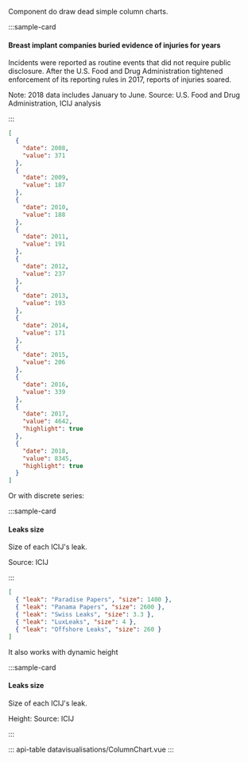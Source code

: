 Component do draw dead simple column charts.

:::sample-card
<div class="m-4">
  <h4>Breast implant companies buried evidence of injuries for years</h4>
  <p class="text-muted">
    Incidents were reported as routine events that did not require public disclosure. After the U.S. Food and Drug Administration tightened enforcement of its reporting rules in 2017, reports of injuries soared.
  </p>
  <column-chart :data="dataUrl" class="my-4"></column-chart>
  <p class="text-muted small">
    Note: 2018 data includes January to June. Source: U.S. Food and Drug Administration, ICIJ analysis
  </p>
</div>
:::

<collapsible-block label="Show the data structure">

```json
[
  {
    "date": 2008,
    "value": 371
  },
  {
    "date": 2009,
    "value": 187
  },
  {
    "date": 2010,
    "value": 188
  },
  {
    "date": 2011,
    "value": 191
  },
  {
    "date": 2012,
    "value": 237
  },
  {
    "date": 2013,
    "value": 193
  },
  {
    "date": 2014,
    "value": 171
  },
  {
    "date": 2015,
    "value": 206
  },
  {
    "date": 2016,
    "value": 339
  },
  {
    "date": 2017,
    "value": 4642,
    "highlight": true
  },
  {
    "date": 2018,
    "value": 8345,
    "highlight": true
  }
]

```
</collapsible-block>

Or with discrete series:

:::sample-card
<div class="m-4">
  <h4>Leaks size</h4>
  <p class="text-muted">
    Size of each ICIJ's leak.
  </p>
  <column-chart :data="discreteData" series-name="size" timeseries-key="leak" :y-axis-tick-format="humanReadableGb" :y-axis-ticks="4" :max-value="3000" class="my-4">
    <template #tooltip="{ datum: { leak, size } }">
      <span v-html="`The ${leak} investigation is ${humanReadableGb(size)}`"></span>
    </template>
  </column-chart>
  <p class="text-muted small">
    Source: ICIJ
  </p>
</div>
:::

<collapsible-block label="Show the data structure">

```json
[
  { "leak": "Paradise Papers", "size": 1400 },
  { "leak": "Panama Papers", "size": 2600 },
  { "leak": "Swiss Leaks", "size": 3.3 },
  { "leak": "LuxLeaks", "size": 4 },
  { "leak": "Offshore Leaks", "size": 260 }
]
```

</collapsible-block>

It also works with dynamic height

:::sample-card
<div class="m-4">
  <h4>Leaks size</h4>
  <p class="text-muted">
    Size of each ICIJ's leak.
  </p>
  <column-chart 
    series-name="size" 
    timeseries-key="leak" 
    :fixed-height="fixedHeight"
    :data="discreteData" 
    :y-axis-tick-format="humanReadableGb" 
    :y-axis-ticks="4" 
    :max-value="3000" class="my-4">
    <template #tooltip="{ datum: { leak, size } }">
      <span v-html="`The ${leak} investigation is ${humanReadableGb(size)}`"></span>
    </template>
  </column-chart>
  <p class="text-muted form-inline align-items-center">
    <span class="ml-auto mr-3 d-inline-flex align-items-center">
      Height: 
      <b-form-select class="ml-2" size="sm" v-model="fixedHeight" :options="[150, 300, 450]" />
    </span>
    Source: ICIJ
  </p>
</div>
:::


::: api-table datavisualisations/ColumnChart.vue :::

<script>
  export default {
    data () {
      return {
        fixedHeight: 300,
        dataUrl: "https://gist.githubusercontent.com/pirhoo/259a1a5159db4a665d0c043fac71beef/raw/e74087b06cd12be2b2d3a8ca995730e38719cd4b/colums-incidents.json",
        discreteData: [
          { leak: 'Paradise Papers', size: 1.4 * 1e3 },
          { leak: 'Panama Papers', size: 2.6 * 1e3 },
          { leak: 'Swiss Leaks', size: 3.3 },
          { leak: 'LuxLeaks', size: 4 },
          { leak: 'Offshore Leaks', size: 260 }
        ]
      }
    },
    methods: {
      humanReadableGb (size) {
        if (size >= 1e3) {
          return `${size/1e3}TB`          
        } else {          
          return `${size}GB`
        }
      }
    }
  }
</script>

